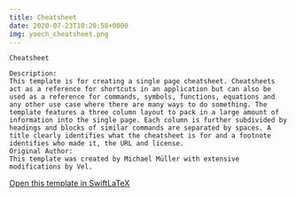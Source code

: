 ```yaml
---
title: Cheatsheet
date: 2020-07-23T10:20:58+0000
img: yoech_cheatsheet.png
---
```

```
Cheatsheet

Description:
This template is for creating a single page cheatsheet. Cheatsheets act as a reference for shortcuts in an application but can also be used as a reference for commands, symbols, functions, equations and any other use case where there are many ways to do something. The template features a three column layout to pack in a large amount of information into the single page. Each column is further subdivided by headings and blocks of similar commands are separated by spaces. A title clearly identifies what the cheatsheet is for and a footnote identifies who made it, the URL and license.
Original Author:
This template was created by Michael Müller with extensive modifications by Vel.
```
[Open this template in SwiftLaTeX](https://www.swiftlatex.com/project.html?import=https://swiftlatex.github.io/LaTeXBoilerPlate/zips/tfjli_cheatsheet.zip)
